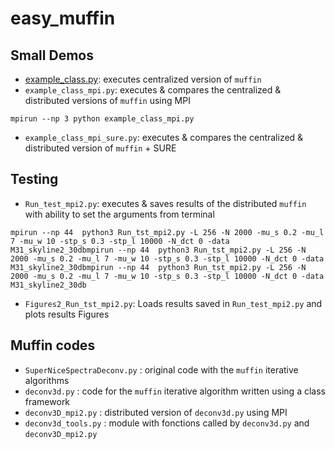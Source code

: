 # easy_muffin

## Small Demos
- [example_class.py](easy_muffin_py/example_class.py): executes centralized version of  `muffin`
- `example_class_mpi.py`: executes & compares the centralized & distributed versions of `muffin` using MPI
```
mpirun --np 3 python example_class_mpi.py
```
- `example_class_mpi_sure.py`: executes & compares the centralized & distributed version of `muffin` + SURE 

## Testing
- `Run_test_mpi2.py`: executes & saves results of the distributed `muffin` with ability to set the arguments from terminal
``` 
mpirun --np 44  python3 Run_tst_mpi2.py -L 256 -N 2000 -mu_s 0.2 -mu_l 7 -mu_w 10 -stp_s 0.3 -stp_l 10000 -N_dct 0 -data M31_skyline2_30dbmpirun --np 44  python3 Run_tst_mpi2.py -L 256 -N 2000 -mu_s 0.2 -mu_l 7 -mu_w 10 -stp_s 0.3 -stp_l 10000 -N_dct 0 -data M31_skyline2_30dbmpirun --np 44  python3 Run_tst_mpi2.py -L 256 -N 2000 -mu_s 0.2 -mu_l 7 -mu_w 10 -stp_s 0.3 -stp_l 10000 -N_dct 0 -data M31_skyline2_30db
```
- `Figures2_Run_tst_mpi2.py`: Loads results saved in `Run_test_mpi2.py` and plots results Figures

## Muffin codes
- `SuperNiceSpectraDeconv.py` : original code with the `muffin` iterative algorithms
- `deconv3d.py` : code for the `muffin` iterative algorithm written using a class framework
- `deconv3D_mpi2.py` : distributed version of `deconv3d.py` using MPI
- `deconv3d_tools.py` : module with fonctions called by `deconv3d.py` and `deconv3D_mpi2.py`
